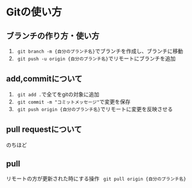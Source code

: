 # Gitの使い方
## ブランチの作り方・使い方
1. ` git branch -m {自分のブランチ名}`でブランチを作成し、ブランチに移動
2. ` git push -u origin {自分のブランチ名}`でリモートにブランチを追加

## add,commitについて
1. ` git add .`で全てをgitの対象に追加
2. ` git commit -m "コミットメッセージ"`で変更を保存
3. ` git push origin {自分のブランチ名}`でリモートに変更を反映させる

## pull requestについて
のちほど

## pull
リモートの方が更新された時にする操作
` git pull origin {自分のブランチ名}`
